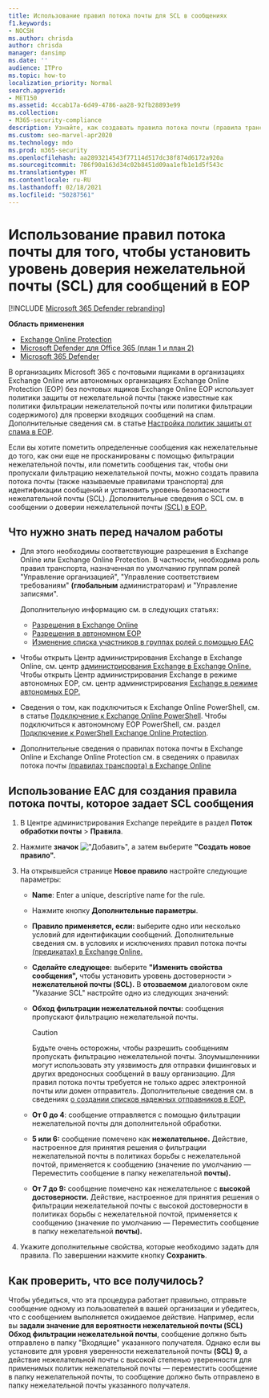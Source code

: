 ```yaml
---
title: Использование правил потока почты для SCL в сообщениях
f1.keywords:
- NOCSH
ms.author: chrisda
author: chrisda
manager: dansimp
ms.date: ''
audience: ITPro
ms.topic: how-to
localization_priority: Normal
search.appverid:
- MET150
ms.assetid: 4ccab17a-6d49-4786-aa28-92fb28893e99
ms.collection:
- M365-security-compliance
description: Узнайте, как создавать правила потока почты (правила транспорта) для идентификации сообщений и определения уровня уверенности в нежелательной почте (SCL) сообщений в Exchange Online Protection.
ms.custom: seo-marvel-apr2020
ms.technology: mdo
ms.prod: m365-security
ms.openlocfilehash: aa2893214543f77114d517dc38f874d6172a920a
ms.sourcegitcommit: 786f90a163d34c02b8451d09aa1efb1e1d5f543c
ms.translationtype: MT
ms.contentlocale: ru-RU
ms.lasthandoff: 02/18/2021
ms.locfileid: "50287561"
---
```

# <a name="use-mail-flow-rules-to-set-the-spam-confidence-level-scl-in-messages-in-eop"></a>Использование правил потока почты для того, чтобы установить уровень доверия нежелательной почты (SCL) для сообщений в EOP

[!INCLUDE [Microsoft 365 Defender rebranding](../includes/microsoft-defender-for-office.md)]

**Область применения**
- [Exchange Online Protection](exchange-online-protection-overview.md)
- [Microsoft Defender для Office 365 (план 1 и план 2)](office-365-atp.md)
- [Microsoft 365 Defender](../mtp/microsoft-threat-protection.md)

В организациях Microsoft 365 с почтовыми ящиками в организациях Exchange Online или автономных организациях Exchange Online Protection (EOP) без почтовых ящиков Exchange Online EOP использует политики защиты от нежелательной почты (также известные как политики фильтрации нежелательной почты или политики фильтрации содержимого) для проверки входящих сообщений на спам. Дополнительные сведения см. в статье [Настройка политик защиты от спама в EOP](configure-your-spam-filter-policies.md).

Если вы хотите пометить определенные сообщения как нежелательные до того, как они еще не просканированы с помощью фильтрации нежелательной почты, или пометить сообщения так, чтобы они пропускали фильтрацию нежелательной почты, можно создать правила потока почты (также называемые правилами транспорта) для идентификации сообщений и установить уровень безопасности нежелательной почты (SCL). Дополнительные сведения о SCL см. в сообщении о доверии нежелательной почты [(SCL) в EOP.](spam-confidence-levels.md)

## <a name="what-do-you-need-to-know-before-you-begin"></a>Что нужно знать перед началом работы

- Для этого необходимы соответствующие разрешения в Exchange Online или Exchange Online Protection. В частности, необходима  роль правил транспорта, назначенная по умолчанию группам ролей "Управление  организацией", "Управление соответствием требованиям" **(глобальным** администраторам) и "Управление записями".

  Дополнительную информацию см. в следующих статьях:

  - [Разрешения в Exchange Online](https://docs.microsoft.com/exchange/permissions-exo/permissions-exo)
  - [Разрешения в автономном EOP](feature-permissions-in-eop.md)
  - [Изменение списка участников в группах ролей с помощью EAC](manage-admin-role-group-permissions-in-eop.md#use-the-eac-modify-the-list-of-members-in-role-groups)

- Чтобы открыть Центр администрирования Exchange в Exchange Online, см. центр [администрирования Exchange в Exchange Online.](https://docs.microsoft.com/Exchange/exchange-admin-center) Чтобы открыть Центр администрирования Exchange в режиме автономных EOP, см. центр администрирования [Exchange в режиме автономных EOP.](exchange-admin-center-in-exchange-online-protection-eop.md)

- Сведения о том, как подключиться к Exchange Online PowerShell, см. в статье [Подключение к Exchange Online PowerShell](https://docs.microsoft.com/powershell/exchange/connect-to-exchange-online-powershell). Чтобы подключиться к автономному EOP PowerShell, см. раздел [Подключение к PowerShell Exchange Online Protection](https://docs.microsoft.com/powershell/exchange/connect-to-exchange-online-protection-powershell).

- Дополнительные сведения о правилах потока почты в Exchange Online и Exchange Online Protection см. в сведениях о правилах потока почты [(правилах транспорта) в Exchange Online](https://docs.microsoft.com/Exchange/security-and-compliance/mail-flow-rules/mail-flow-rules)

## <a name="use-the-eac-to-create-a-mail-flow-rule-that-sets-the-scl-of-a-message"></a>Использование EAC для создания правила потока почты, которое задает SCL сообщения

1. В Центре администрирования Exchange перейдите в раздел **Поток обработки почты** \> **Правила**.

2. Нажмите **значок** ![ "Добавить", а затем выберите ](../../media/ITPro-EAC-AddIcon.png) **"Создать новое правило".**

3. На открывшейся странице **Новое правило** настройте следующие параметры:

   - **Name**: Enter a unique, descriptive name for the rule.

   - Нажмите кнопку **Дополнительные параметры**.

   - **Правило применяется, если:** выберите одно или несколько условий для идентификации сообщений. Дополнительные сведения см. в условиях и исключениях правил потока почты [(предикатах) в Exchange Online.](https://docs.microsoft.com/Exchange/security-and-compliance/mail-flow-rules/conditions-and-exceptions)

   - **Сделайте следующее:** выберите **"Изменить свойства сообщения",** чтобы установить уровень достоверности \> **нежелательной почты (SCL).** В **отозваемом** диалоговом окле "Указание SCL" настройте одно из следующих значений:

   - **Обход фильтрации нежелательной почты:** сообщения пропускают фильтрацию нежелательной почты.

     > [!CAUTION]
     > Будьте очень осторожны, чтобы разрешить сообщениям пропускать фильтрацию нежелательной почты. Злоумышленники могут использовать эту уязвимость для отправки фишинговых и других вредоносных сообщений в вашу организацию. Для правил потока почты требуется не только адрес электронной почты или домен отправитель. Дополнительные сведения см. в сведениях [о создании списков надежных отправников в EOP.](create-safe-sender-lists-in-office-365.md)

   - **От 0 до 4**: сообщение отправляется с помощью фильтрации нежелательной почты для дополнительной обработки.

   - **5 или 6:** сообщение помечено как **нежелательное.** Действие, настроенное для принятия решения о фильтрации нежелательной почты в политиках борьбы с нежелательной почтой, применяется к сообщению (значение по умолчанию — Переместить сообщение в папку нежелательной **почты).** 

   - **От 7 до 9:** сообщение помечено как нежелательное с **высокой достоверности.** Действие, настроенное для принятия решения о фильтрации нежелательной почты с высокой достоверности в политиках борьбы с нежелательной почтой, применяется к сообщению (значение по умолчанию — Переместить сообщение в папку нежелательной **почты).** 

4. Укажите дополнительные свойства, которые необходимо задать для правила. По завершении нажмите кнопку **Сохранить**.

## <a name="how-do-you-know-this-worked"></a>Как проверить, что все получилось?

Чтобы убедиться, что эта процедура работает правильно, отправьте сообщение одному из пользователей в вашей организации и убедитесь, что с сообщением выполняется ожидаемое действие. Например, если вы **задали значение для вероятности нежелательной почты (SCL)** **Обход фильтрации нежелательной почты**, сообщение должно быть отправлено в папку "Входящие" указанного получателя. Однако если вы установите для уровня уверенности нежелательной почты **(SCL)** **9,** а действие нежелательной почты с высокой степенью уверенности для применимых политик нежелательной почты — переместить сообщение в папку нежелательной почты, то сообщение должно быть отправлено в папку нежелательной почты указанного получателя. 
